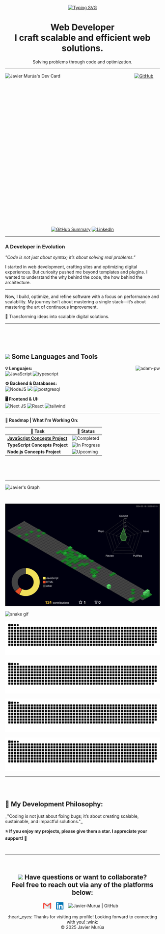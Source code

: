 <p align = "center">
<a href="https://git.io/typing-svg"><img src="https://readme-typing-svg.demolab.com/?font=Source+Code+Pro&size=75&duration=1400&pause=400&color=33FFFF&background=121212&center=true&multiline=true&width=1920&height=384&lines=Hi!+I%27m+Javier.;Enjoy+your+stay+on+my+profile;Happy+coding!" alt="Typing SVG" /></a>
</p>

<h1 align="center"><b>Web Developer</b><br> I craft scalable and efficient web solutions.</h1>

<p align="center">
  Solving problems through code and optimization.
</p>

---

<a href="https://app.daily.dev/javiermurua"><img src="https://api.daily.dev/devcards/v2/8E1YouFrZVdeLDRaQ4cTR.png?type=default&r=1w1" align="left" width="400" height="500" alt="Javier Murúa's Dev Card"/></a>
<p align="center">
	<a href="mailto:javier@muruadev.com"><img src="https://img.shields.io/badge/Gmail-D14836?style=for-the-badge&logo=gmail&logoColor=white" alt="GitHub"></a>
	<a href="https://profile-summary-for-github.herokuapp.com/user/JavierMurua"><img src="https://img.shields.io/badge/github-%23121011.svg?style=for-the-badge&logo=github&logoColor=white" alt="GitHub Summary"></a>
	<a href="https://www.linkedin.com/in/javier-murua/"><img src="https://img.shields.io/badge/linkedin-%230077B5.svg?style=for-the-badge&logo=linkedin&logoColor=white" alt="LinkedIn"></a>
	
</p>

---

<h3>A Developer in Evolution</h3>

<p><em>"Code is not just about syntax; it’s about solving real problems."</em></p>

<p>I started in web development, crafting sites and optimizing digital experiences. But curiosity pushed me beyond templates and plugins. I wanted to understand the why behind the code, the how behind the architecture.</p>

-----
<p>Now, I build, optimize, and refine software with a focus on performance and scalability. My journey isn’t about mastering a single stack—it’s about mastering the art of continuous improvement.</p>

<p>📌 Transforming ideas into scalable digital solutions.</p>

-----
<br>
<br>
<br>

## <img src="https://media2.giphy.com/media/QssGEmpkyEOhBCb7e1/giphy.gif?cid=ecf05e47a0n3gi1bfqntqmob8g9aid1oyj2wr3ds3mg700bl&rid=giphy.gif" width="50px"> Some Languages and Tools 
<p><img align="right" src="https://github.com/Adam-pw/Adam-pw/blob/main/animation_500_kxa883sd.gif" alt="adam-pw" /></p>

**💡 Lenguajes:**  
<img  alt="JavaScript" src="https://img.shields.io/badge/javascript-%23323330.svg?style=for-the-badge&logo=javascript&logoColor=%23F7DF1E"/>
<img  alt="typescript" src="https://img.shields.io/badge/typescript-3178C6.svg?style=for-the-badge&logo=typescript&logoColor=white"/>

**⚙️ Backend & Databases:**  
![NodeJS](https://img.shields.io/badge/node.js-6DA55F?style=for-the-badge&logo=node.js&logoColor=white)
<img  alr="NestJS" src="https://img.shields.io/badge/NestJs-ea2845.svg?style=for-the-badge&logo=nestjs&logoColor=white" />
<img  alt="postgresql" src="https://img.shields.io/badge/postgreSQL-4169E1.svg?style=for-the-badge&logo=postgresql&logoColor=white"/>   

**🖥️ Frontend & UI:**  
![Next JS](https://img.shields.io/badge/Next-black?style=for-the-badge&logo=next.js&logoColor=white)
![React](https://img.shields.io/badge/react-%2320232a.svg?style=for-the-badge&logo=react&logoColor=%2361DAFB)
<img  alt="tailwind" src="https://img.shields.io/badge/Tailwind_CSS-38B2AC?style=for-the-badge&logo=tailwind-css&logoColor=white"/>

---

**📍 Roadmap | What I'm Working On:**

<table>
  <thead align="center">
    <tr>
      <th>🔨 Task</th>
      <th>📌 Status</th>
    </tr>
  </thead>
  <tbody>
    <tr>
      <td><b><a href="https://github.com/JavierMurua/motivational-quotes-js-concepts" target="_blank">JavaScript Concepts Project</a></b></td>
      <td>
        <img src="https://img.shields.io/badge/%20Completed-darkgreen?style=flat-square" alt="Completed"/>
      </td>
    </tr>
    <tr>
      <td><b>TypeScript Concepts Project</b></td>
      <td>
        <img src="https://img.shields.io/badge/%20In%20Progress-darkviolet?style=flat-square" alt="In Progress"/>
      </td>
    </tr>
    <tr>
      <td><b>Node.js Concepts Project</b></td>
      <td>
        <img src="https://img.shields.io/badge/%20Upcoming-darkred?style=flat-square" alt="Upcoming"/>
      </td>
    </tr>
  </tbody>
</table>




<br>
<br>
<br>


------


![Javier's Graph](https://github-readme-activity-graph.vercel.app/graph?username=JavierMurua&custom_title=Javier%27s%20GitHub%20Activity%20Graph&bg_color=0D1117&color=7F3FBF&line=7F3FBF&point=7F3FBF&area_color=FFFFFF&title_color=FFFFFF&area=true)

<br>


![](./profile-3d-contrib/profile-night-green.svg)

![snake gif](https://github.com/null3000/null3000/blob/output/github-contribution-grid-snake.svg)

  <p align="center">
  <img src="https://github.com/DHANOLA/DHANOLA/raw/output/github-contribution-grid-snake.svg" alt="snake"></center>
</p>

<p align="center">
  <img src="https://github.com/JavierMurua/JavierMurua/raw/output/github-contribution-grid-snake.svg" alt="snake">
</p>

<p align="center">
  <img src="https://github.com/JavierMurua/JavierMurua/raw/main/dist/github-contribution-grid-snake.svg" alt="GitHub Snake Animation">
</p>


<p align="center">
  <img src="https://github.com/JavierMurua/JavierMurua/raw/main/dist/github-contribution-grid-snake.svg" alt="GitHub Snake Animation">
</p>



---
<br>
<br>

<h2>🎯 My Development Philosophy:</h2>
<p>_"Coding is not just about fixing bugs; it’s about creating scalable, sustainable, and impactful solutions."_ </p>

<p><b>⭐ If you enjoy my projects, please give them a star. I appreciate your support! 🚀</b></p>


<br>

---

<br>

<h2 align="center"><img src='https://raw.githubusercontent.com/ShahriarShafin/ShahriarShafin/main/Assets/handshake.gif' width="80px"> Have questions or want to collaborate? <br> Feel free to reach out via any of the platforms below:</h2>


<p align="center">
  <a href="mailto:javier@muruadev.com" style="text-decoration: none;">
    <img align="center" alt="Javier-Murua | Gmail" width="26px" src="https://github.com/SatYu26/SatYu26/blob/master/Assets/Gmail.svg" />
  </a> &nbsp;&nbsp;
  
  <a href="https://www.linkedin.com/in/javier-murua/" target="_blank" style="text-decoration: none;">
    <img align="center" alt="Javier-Murua | Linkedin" width="24px" src="https://github.com/SatYu26/SatYu26/blob/master/Assets/Linkedin.svg" />
  </a> &nbsp;&nbsp;

  
  <a href="https://profile-summary-for-github.herokuapp.com/user/JavierMurua" target="_blank" style="text-decoration: none;">
    <img align="center" alt="Javier-Murua | GitHub" width="26px" src="https://upload.wikimedia.org/wikipedia/commons/thumb/a/ae/Github-desktop-logo-symbol.svg/1024px-Github-desktop-logo-symbol.svg.png" />
  </a> &nbsp;&nbsp;
<p> 

<div align="center">
  :heart_eyes: Thanks for visiting my profile! Looking forward to connecting with you! :wink: <br/>
  &copy; 2025 Javier Murúa
</div>


